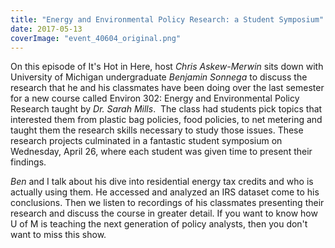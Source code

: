 ```yaml
---
title: "Energy and Environmental Policy Research: a Student Symposium"
date: 2017-05-13
coverImage: "event_40604_original.png"
---
```


On this episode of It's Hot in Here, host _Chris Askew-Merwin_ sits down with University of Michigan undergraduate _Benjamin Sonnega_ to discuss the research that he and his classmates have been doing over the last semester for a new course called Environ 302: Energy and Environmental Policy Research taught by _Dr. Sarah Mills_.  The class had students pick topics that interested them from plastic bag policies, food policies, to net metering and taught them the research skills necessary to study those issues. These research projects culminated in a fantastic student symposium on Wednesday, April 26, where each student was given time to present their findings.

_Ben_ and I talk about his dive into residential energy tax credits and who is actually using them. He accessed and analyzed an IRS dataset come to his conclusions. Then we listen to recordings of his classmates presenting their research and discuss the course in greater detail. If you want to know how U of M is teaching the next generation of policy analysts, then you don't want to miss this show.
